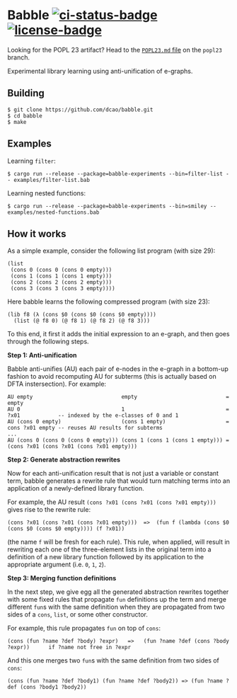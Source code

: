 # Babble [![ci-status-badge]][ci-status] [![license-badge]][license]

Looking for the POPL 23 artifact?
Head to the [`POPL23.md` file](https://github.com/dcao/babble/blob/popl23/POPL23.md)
on the `popl23` branch.

[ci-status]: https://github.com/dcao/babble/actions/workflows/ci.yml?query=branch%3Amain
[ci-status-badge]:
https://img.shields.io/github/actions/workflow/status/dcao/babble/ci.yml?branch=main&style=for-the-badge
[license]: https://github.com/dcao/babble/blob/main/LICENSE
[license-badge]: https://img.shields.io/github/license/dcao/babble?style=for-the-badge

Experimental library learning using anti-unification of e-graphs.

## Building

``` shellsession
$ git clone https://github.com/dcao/babble.git
$ cd babble
$ make
```

## Examples
Learning `filter`:

``` shellsession
$ cargo run --release --package=babble-experiments --bin=filter-list -- examples/filter-list.bab
```

Learning nested functions:

``` shellsession
$ cargo run --release --package=babble-experiments --bin=smiley -- examples/nested-functions.bab
```

## How it works

As a simple example, consider the following list program (with size 29):

```
(list
 (cons 0 (cons 0 (cons 0 empty)))
 (cons 1 (cons 1 (cons 1 empty)))
 (cons 2 (cons 2 (cons 2 empty)))
 (cons 3 (cons 3 (cons 3 empty))))
```

Here babble learns the following compressed program (with size 23):

```
(lib f8 (λ (cons $0 (cons $0 (cons $0 empty)))) 
  (list (@ f8 0) (@ f8 1) (@ f8 2) (@ f8 3)))
```

To this end, it first it adds the initial expression to an e-graph,
and then goes through the following steps.

**Step 1: Anti-unification**

Babble anti-unifies (AU) each pair of e-nodes in the e-graph in a bottom-up fashion to avoid recomputing AU for subterms
(this is actually based on DFTA instersection).
For example:

```
AU empty                            empty                            = empty
AU 0                                1                                = ?x01            -- indexed by the e-classes of 0 and 1
AU (cons 0 empty)                   (cons 1 empty)                   = cons ?x01 empty -- reuses AU results for subterms
...
AU (cons 0 (cons 0 (cons 0 empty))) (cons 1 (cons 1 (cons 1 empty))) = (cons ?x01 (cons ?x01 (cons ?x01 empty)))
```

**Step 2: Generate abstraction rewrites**

Now for each anti-unification result that is not just a variable or constant term,
babble generates a rewrite rule that would turn matching terms 
into an application of a newly-defined library function.

For example, the AU result `(cons ?x01 (cons ?x01 (cons ?x01 empty)))`
gives rise to the rewrite rule:

```
(cons ?x01 (cons ?x01 (cons ?x01 empty)))  =>  (fun f (lambda (cons $0 (cons $0 (cons $0 empty)))) (f ?x01))
```

(the name `f` will be fresh for each rule).
This rule, when applied, will result in rewriting each one of the three-element lists in the original term
into a definition of a new library function followed by its application to the appropriate argument (i.e. `0`, `1`, `2`).

**Step 3: Merging function definitions**

In the next step, we give egg all the generated abstraction rewrites
together with some fixed rules that propagate `fun` definitions up the term
and merge different `fun`s with the same definition
when they are propagated from two sides of a `cons`, `list`, or some other constructor.

For example, this rule propagates `fun` on top of `cons`:

```
(cons (fun ?name ?def ?body) ?expr)   =>   (fun ?name ?def (cons ?body ?expr))      if ?name not free in ?expr
```

And this one merges two `fun`s with the same definition from two sides of `cons`:

```
(cons (fun ?name ?def ?body1) (fun ?name ?def ?body2)) => (fun ?name ?def (cons ?body1 ?body2))
```
